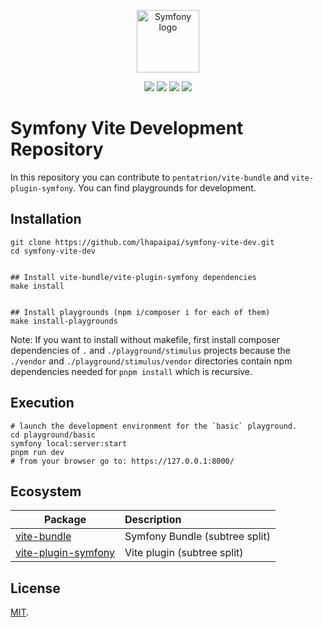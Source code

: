 <div>
  <p align="center">
  <img width="100" src="https://raw.githubusercontent.com/lhapaipai/vite-bundle/main/docs/symfony-vite.svg" alt="Symfony logo">
  </p>
  <p align="center">
    <img src="https://img.shields.io/npm/v/vite-plugin-symfony?style=flat-square&logo=npm">
    <img src="https://img.shields.io/packagist/v/pentatrion/vite-bundle?style=flat-square&logo=packagist">
    <img src="https://img.shields.io/github/actions/workflow/status/lhapaipai/symfony-vite-dev/vite-plugin-symfony-ci.yml?style=flat-square&label=vite-plugin-symfony%20CI&logo=github">
    <img src="https://img.shields.io/github/actions/workflow/status/lhapaipai/symfony-vite-dev/vite-bundle-ci.yml?style=flat-square&label=vite-bundle%20CI&logo=github">

  </p>
</div>





# Symfony Vite Development Repository

In this repository you can contribute to `pentatrion/vite-bundle` and `vite-plugin-symfony`. You can find playgrounds for development.

## Installation


```console
git clone https://github.com/lhapaipai/symfony-vite-dev.git
cd symfony-vite-dev


## Install vite-bundle/vite-plugin-symfony dependencies
make install


## Install playgrounds (npm i/composer i for each of them)
make install-playgrounds
```

Note: If you want to install without makefile, first install composer dependencies of `.` and `./playground/stimulus` projects because the `./vendor` and `./playground/stimulus/vendor` directories contain npm dependencies needed for `pnpm install` which is recursive.

## Execution

```console
# launch the development environment for the `basic` playground.
cd playground/basic
symfony local:server:start
pnpm run dev
# from your browser go to: https://127.0.0.1:8000/
```


## Ecosystem

| Package                                                                 | Description                    |
| ----------------------------------------------------------------------- | :---------------------------   |
| [vite-bundle](https://github.com/lhapaipai/vite-bundle)                 | Symfony Bundle (subtree split) |
| [vite-plugin-symfony](https://github.com/lhapaipai/vite-plugin-symfony) | Vite plugin    (subtree split) |

## License

[MIT](LICENSE).
